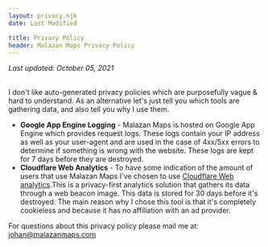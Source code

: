 ```yaml
---
layout: privacy.njk
date: Last Modified

title: Privacy Policy
header: Malazan Maps Privacy Policy
---
```

*Last updated: October 05, 2021*

<br/>
I don't like auto-generated privacy policies which are purposefully vague & hard to understand. As an alternative let's just tell you which tools are gathering data, and also tell you why I use them.

- **Google App Engine Logging** - Malazan Maps is hosted on Google App Engine which provides request logs. These logs contain your IP address as well as your user-agent and are used in the case of 4xx/5xx errors to determine if something is wrong with the website. These logs are kept for 7 days before they are destroyed.
- **Cloudflare Web Analytics** - To have some indication of the amount of users that use Malazan Maps I've chosen to use <a href="https://www.cloudflare.com/web-analytics/" target="_blank" rel="nofollow noopener">Cloudflare Web analytics</a>.This is a privacy-first analytics solution that gathers its data through a web beacon image. This data is stored for 30 days before it's destroyed. The main reason why I chose this tool is that it's completely cookieless and because it has no affiliation with an ad provider.

For questions about this privacy policy please mail me at: [johan@malazanmaps.com](mailto:johan@malazanmaps.com)
